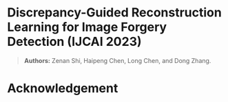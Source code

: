 # Discrepancy-Guided Reconstruction Learning for Image Forgery Detection (IJCAI 2023)


> **Authors:** 
> Zenan Shi,
> Haipeng Chen,
> Long Chen,
> and Dong Zhang.
>
# Acknowledgement
